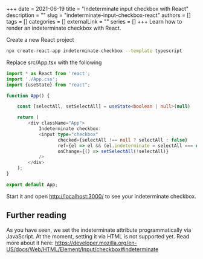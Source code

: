 +++
date = 2021-06-19
title = "Indeterminate input checkbox with React"
description = ""
slug = "indeterminate-input-checkbox-react"
authors = []
tags = []
categories = []
externalLink = ""
series = []
+++
Learn how to render an indeterminate checkbox with React.

Create a new React project
```bash
npx create-react-app indeterminate-checkbox --template typescript
```

Replace src/App.tsx with the following
```typescript jsx
import * as React from 'react';
import './App.css';
import {useState} from "react";

function App() {

    const [selectAll, setSelectAll] = useState<boolean | null>(null)

    return (
        <div className="App">
            Indeterminate checkbox:
            <input type="checkbox"
                   checked={selectAll !== null ? selectAll : false}
                   ref={el => el && (el.indeterminate = selectAll === null)}
                   onChange={() => setSelectAll(!selectAll)}
            />
        </div>
    );
}

export default App;
```


Start it and open <http://localhost:3000/> to see your indeterminate checkbox.

## Further reading

As you have seen, we set the indeterminate attribute programmatically via JavaScript. At the moment, setting it via HTML is not supported yet. Read more about it here: <a href="https://developer.mozilla.org/en-US/docs/Web/HTML/Element/Input/checkbox#indeterminate">https://developer.mozilla.org/en-US/docs/Web/HTML/Element/Input/checkbox#indeterminate</a>